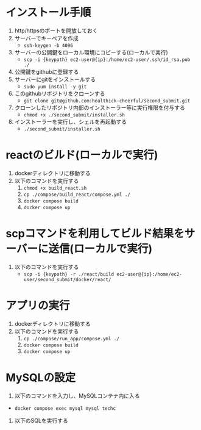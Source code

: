 # インストール手順
1. http/httpsのポートを開放しておく
1. サーバーでキーペアを作成
    - `ssh-keygen -b 4096`
1. サーバーの公開鍵をローカル環境にコピーする(ローカルで実行)
    - `scp -i {keypath} ec2-user@{ip}:/home/ec2-user/.ssh/id_rsa.pub ./`
1. 公開鍵をgithubに登録する
1. サーバーにgitをインストールする
    - `sudo yum install -y git`
1. このgithubリポジトリをクローンする
    - `git clone git@github.com:healthick-cheerful/second_submit.git`
1. クローンしたリポジトリ内部のインストーラー等に実行権限を付与する
    - `chmod +x ./second_submit/installer.sh`
1. インストーラーを実行し、シェルを再起動する
    - `./second_submit/installer.sh`

# reactのビルド(ローカルで実行)
1. dockerディレクトリに移動する
1. 以下のコマンドを実行する
    1. `chmod +x build_react.sh`
    1. `cp ./compose/build_react/compose.yml ./`
    1. `docker compose build`
    1. `docker compose up`

# scpコマンドを利用してビルド結果をサーバーに送信(ローカルで実行)
1. 以下のコマンドを実行する
    - `scp -i {keypath} -r ./react/build ec2-user@{ip}:/home/ec2-user/second_submit/docker/react/`

# アプリの実行
1. dockerディレクトリに移動する
1. 以下のコマンドを実行する
    1. `cp ./compose/run_app/compose.yml ./`
    1. `docker compose build`
    1. `docker compose up`

# MySQLの設定
1. 以下のコマンドを入力し、MySQLコンテナ内に入る
- `docker compose exec mysql mysql techc`
1. 以下のSQLを実行する